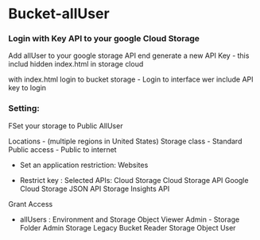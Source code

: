 # Bucket-allUser

### Login with Key API to your google Cloud Storage

Add allUser to your google storage API end generate a new API Key - this includ hidden index.html in storage cloud

with index.html login to bucket storage - Login to interface wer include API key to login

### Setting:

FSet your storage to Public AllUser

Locations - (multiple regions in United States)
Storage class - Standard
Public access - Public to internet

- Set an application restriction:  Websites
  

- Restrict key : Selected APIs:
                 Cloud Storage
                 Cloud Storage API
                 Google Cloud Storage JSON API
                 Storage Insights API


 Grant Access 
- allUsers :         Environment and Storage Object Viewer
             Admin - Storage Folder Admin
                     Storage Legacy Bucket Reader
                     Storage Object User
